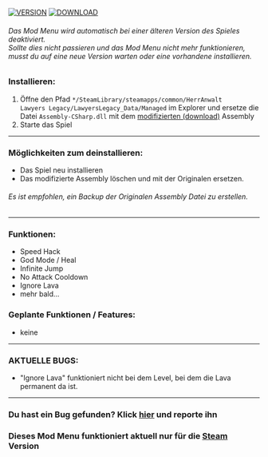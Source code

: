 [![VERSION](https://img.shields.io/badge/Version-0.21-red?style=for-the-badge)](https://github.com/mopsfl/unity-game-cheats/blob/main/HerrAnwalt%20Lawyers%20Legacy/Mod%20Menu/)
[![DOWNLOAD](https://img.shields.io/badge/Download-green?style=for-the-badge)](https://github.com/mopsfl/dnSpy-codes/raw/main/HerrAnwalt%20Lawyers%20Legacy/Mod%20Menu/Assembly-CSharp.dll)
###### Das Mod Menu wird automatisch bei einer älteren Version des Spieles deaktiviert. <br> Sollte dies nicht passieren und das Mod Menu nicht mehr funktionieren, musst du auf eine neue Version warten oder eine vorhandene installieren.

### Installieren:
1. Öffne den Pfad <code>*/SteamLibrary/steamapps/common/HerrAnwalt Lawyers Legacy/LawyersLegacy_Data/Managed</code> im Explorer und ersetze die Datei <code>Assembly-CSharp.dll</code> mit dem [modifizierten (download)](https://github.com/mopsfl/dnSpy-codes/raw/main/HerrAnwalt%20Lawyers%20Legacy/Mod%20Menu/Assembly-CSharp.dll) Assembly 
2. Starte das Spiel

_________

### Möglichkeiten zum deinstallieren:
- Das Spiel neu installieren
- Das modifizierte Assembly löschen und mit der Originalen ersetzen.
###### Es ist empfohlen, ein Backup der Originalen Assembly Datei zu erstellen.
_________

### Funktionen:
- Speed Hack
- God Mode / Heal
- Infinite Jump
- No Attack Cooldown
- Ignore Lava
- mehr bald...

### Geplante Funktionen / Features:
- keine

_____________

### AKTUELLE BUGS:
- "Ignore Lava" funktioniert nicht bei dem Level, bei dem die Lava permanent da ist.
_____________

### Du hast ein Bug gefunden? Klick [hier](https://github.com/mopsfl/unity-game-cheats/issues/new/choose) und reporte ihn
### Dieses Mod Menu funktioniert aktuell nur für die [Steam](https://steamcommunity.com/app/2179290) Version
